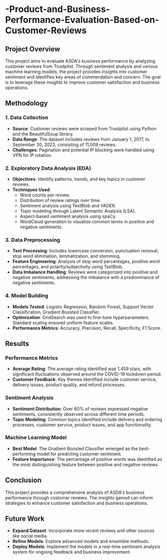 # -Product-and-Business-Performance-Evaluation-Based-on-Customer-Reviews


## Project Overview

This project aims to evaluate ASDA's business performance by analyzing customer reviews from Trustpilot. Through sentiment analysis and various machine learning models, the project provides insights into customer sentiment and identifies key areas of commendation and concern. The goal is to leverage these insights to improve customer satisfaction and business operations.

## Methodology

### 1. **Data Collection**
   - **Source**: Customer reviews were scraped from Trustpilot using Python and the BeautifulSoup library.
   - **Data Range**: The dataset includes reviews from January 1, 2017, to September 30, 2023, consisting of 11,009 reviews.
   - **Challenges**: Pagination and potential IP blocking were handled using VPN for IP rotation.

### 2. **Exploratory Data Analysis (EDA)**
   - **Objectives**: Identify patterns, trends, and key topics in customer reviews.
   - **Techniques Used**:
     - Word counts per review.
     - Distribution of review ratings over time.
     - Sentiment analysis using TextBlob and VADER.
     - Topic modeling through Latent Semantic Analysis (LSA).
     - Aspect-based sentiment analysis using spaCy.
     - WordCloud generation to visualize common terms in positive and negative sentiments.

### 3. **Data Preprocessing**
   - **Text Processing**: Includes lowercase conversion, punctuation removal, stop word elimination, lemmatization, and stemming.
   - **Feature Engineering**: Analysis of stop word percentages, positive word percentages, and polarity/subjectivity using TextBlob.
   - **Data Imbalance Handling**: Reviews were categorized into positive and negative sentiments, addressing the imbalance with a predominance of negative sentiments.

### 4. **Model Building**
   - **Models Tested**: Logistic Regression, Random Forest, Support Vector Classification, Gradient Boosted Classifier.
   - **Optimization**: GridSearch was used to fine-tune hyperparameters. Standard scaling ensured uniform feature scales.
   - **Performance Metrics**: Accuracy, Precision, Recall, Specificity, F1 Score.

## Results

### **Performance Metrics**
   - **Average Rating**: The average rating identified was 1.459 stars, with significant fluctuations observed around the COVID-19 lockdown period.
   - **Customer Feedback**: Key themes identified include customer service, delivery issues, product quality, and refund processes.

### **Sentiment Analysis**
   - **Sentiment Distribution**: Over 60% of reviews expressed negative sentiments, consistently observed across different time periods.
   - **Topic Modeling**: Common topics identified include delivery and ordering processes, customer service, product issues, and app functionality.

### **Machine Learning Model**
   - **Best Model**: The Gradient Boosted Classifier emerged as the best-performing model for predicting customer sentiment.
   - **Feature Importance**: The percentage of positive words was identified as the most distinguishing feature between positive and negative reviews.

## Conclusion

This project provides a comprehensive analysis of ASDA's business performance through customer reviews. The insights gained can inform strategies to enhance customer satisfaction and business operations.

## Future Work
- **Expand Dataset**: Incorporate more recent reviews and other sources like social media.
- **Refine Models**: Explore advanced models and ensemble methods.
- **Deploy Models**: Implement the models in a real-time sentiment analysis system for ongoing feedback and business improvement.

